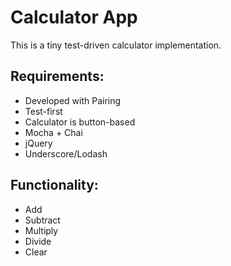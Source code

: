 # Calculator App

This is a tiny test-driven calculator implementation.

## Requirements:

* Developed with Pairing
* Test-first
* Calculator is button-based
* Mocha + Chai
* jQuery
* Underscore/Lodash

## Functionality:

* Add
* Subtract
* Multiply
* Divide
* Clear
